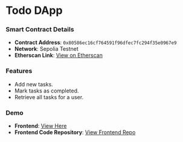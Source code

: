 # Todo DApp

### Smart Contract Details

- **Contract Address**: `0x80586ec16cf764591f96dfec7fc294f35e0967e9`
- **Network**: Sepolia Testnet
- **Etherscan Link**: [View on Etherscan](https://sepolia.etherscan.io/address/0x80586ec16cf764591f96dfec7fc294f35e0967e9)

### Features

- Add new tasks.
- Mark tasks as completed.
- Retrieve all tasks for a user.

### Demo

- **Frontend**: [View Here](https://todo-dapp-24.vercel.app/)
- **Frontend Code Repository**: [View Frontend Repo](https://github.com/yaasiinaxmed/Todo-DApp)
